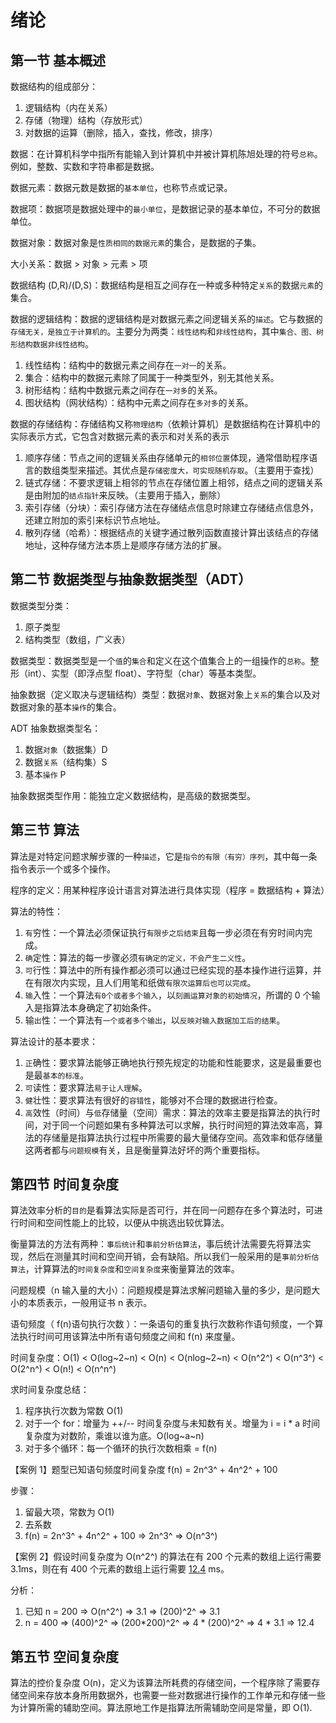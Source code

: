 # 绪论

## 第一节 基本概述

数据结构的组成部分：

1. 逻辑结构（内在关系）
2. 存储（物理）结构（存放形式）
3. 对数据的运算（删除，插入，查找，修改，排序）

数据：在计算机科学中指所有能输入到计算机中并被计算机陈旭处理的符号`总称`。例如，整数、实数和字符串都是数据。

数据元素：数据元数是数据的`基本单位`，也称节点或记录。

数据项：数据项是数据处理中的`最小单位`，是数据记录的基本单位，不可分的数据单位。

数据对象：数据对象是`性质相同的数据元素`的集合，是数据的子集。

大小关系：数据 > 对象 > 元素 > 项

数据结构 (D,R)/(D,S)：数据结构是相互之间存在一种或多种特定`关系`的数据`元素`的集合。

数据的逻辑结构：数据的逻辑结构是对数据元素之间逻辑关系的`描述`。它与数据的`存储无关，是独立于计算机的`。主要分为两类：`线性结构`和`非线性结构`，其中`集合、图、树形结构数据非线性结构`。

1. 线性结构：结构中的数据元素之间存在`一对一`的关系。
2. 集合：结构中的数据元素除了同属于一种类型外，别无其他关系。
3. 树形结构：结构中数据元素之间存在`一对多`的关系。
4. 图状结构（网状结构）：结构中元素之间存在`多对多`的关系。

数据的存储结构：存储结构又称`物理结构`（依赖计算机）是数据结构在计算机中的实际表示方式，它包含对数据元素的表示和对关系的表示

1. 顺序存储：节点之间的逻辑关系由存储单元的`相邻位置`体现，通常借助程序语言的数组类型来描述。其优点是`存储密度大，可实现随机存取`。（主要用于查找）
2. 链式存储：不要求逻辑上相邻的节点在存储位置上相邻，结点之间的逻辑关系是由附加的`结点指针`来反映。（主要用于插入，删除）
3. 索引存储（分块）：索引存储方法在存储结点信息时除建立存储结点信息外，还建立附加的索引来标识节点地址。
4. 散列存储（哈希）：根据结点的关键字通过散列函数直接计算出该结点的存储地址，这种存储方法本质上是顺序存储方法的扩展。

## 第二节 数据类型与抽象数据类型（ADT）

数据类型分类：

1. 原子类型
2. 结构类型（数组，广义表）

数据类型：数据类型是一个`值`的`集合`和定义在这个值集合上的一组操作的`总称`。整形（int）、实型（即浮点型 float）、字符型（char）等基本类型。

抽象数据（定义取决与逻辑结构）类型：数据`对象`、数据对象上`关系`的集合以及对数据对象的基本`操作`的集合。

ADT 抽象数据类型名：

1. 数据`对象`（数据集）D
2. 数据`关系`（结构集）S
3. 基本`操作` P

抽象数据类型作用：能独立定义数据结构，是高级的数据类型。

## 第三节 算法

算法是对特定问题求解步骤的一种`描述`，它是`指令的有限（有穷）序列`，其中每一条指令表示一个或多个操作。

程序的定义：用某种程序设计语言对算法进行具体实现（程序 = 数据结构 + 算法）

算法的特性：

1. `有`穷性：一个算法必须保证执行`有限步之后结束`且每一步必须在有穷时间内完成。
2. `确`定性：算法的每一步骤必须`有确定的定义，不会产生二义性`。
3. `可`行性：算法中的所有操作都必须可以通过已经实现的基本操作进行运算，并在有限次内实现，且人们用笔和纸做`有限次运算后也可以完成`。
4. `输`入性：一个算法`有0个或者多个输入`，以`刻画运算对象的初始情况`，所谓的 0 个输入是指算法本身确定了初始条件。
5. 输`出`性：一个算法有`一个或者多个输出`，以`反映对输入数据加工后的结果`。

算法设计的基本要求：

1. `正`确性：要求算法能够正确地执行预先规定的功能和性能要求，这是最重要也是最`基本的标准`。
2. `可`读性：要求算法`易于让人理解`。
3. `健`壮性：要求算法有很好的`容错性`，能够对不合理的数据进行检查。
4. `高`效性（时间）与`低`存储量（空间）需求：算法的效率主要是指算法的执行时间，对于同一个问题如果有多种算法可以求解，执行时间短的算法效率高，算法的存储量是指算法执行过程中所需要的最大量储存空间。高效率和低存储量这两者都与`问题规模`有关，且是衡量算法好坏的两个重要指标。

## 第四节 时间复杂度

算法效率分析的`目的`是看算法实际是否可行，并在同一问题存在多个算法时，可进行时间和空间性能上的比较，以便从中挑选出较优算法。

衡量算法的方法有两种：`事后统计`和`事前分析估算法`，事后统计法需要先将算法实现，然后在测量其时间和空间开销，会有缺陷。所以我们一般采用的是`事前分析估算法`，计算算法的`时间复杂度`和`空间复杂度`来衡量算法的效率。

问题规模（n 输入量的大小）：问题规模是算法求解问题输入量的多少，是问题大小的本质表示，一般用证书 n 表示。

语句频度（ f(n)语句执行次数 ）：一条语句的重复执行次数称作语句频度，一个算法执行时间可用该算法中所有语句频度之间和 f(n) 来度量。

时间复杂度：O(1) < O(log~2~n) < O(n) < O(nlog~2~n) < O(n^2^) < O(n^3^) < O(2^n^) < O(n!) < O(n^n^)

求时间复杂度总结：

1. 程序执行次数为常数 O(1)
2. 对于一个 for：增量为 ++/-- 时间复杂度与未知数有关。增量为 i = i \* a 时间复杂度为对数阶，乘谁以谁为底。O(log~a~n)
3. 对于多个循环：每一个循环的执行次数相乘 = f(n)

【案例 1】题型已知语句频度时间复杂度 f(n) = 2n^3^ + 4n^2^ + 100

步骤：

1. 留最大项，常数为 O(1)
2. 去系数
3. f(n) = 2n^3^ + 4n^2^ + 100 => 2n^3^ => O(n^3^)

【案例 2】假设时间复杂度为 O(n^2^) 的算法在有 200 个元素的数组上运行需要 3.1ms，则在有 400 个元素的数组上运行需要 <u>12.4</u> ms。

分析：

1. 已知 n = 200 => O(n^2^) => 3.1 => (200)^2^ => 3.1
2. n = 400 => (400)^2^ => (200*200)^2^ => 4 * (200)^2^ => 4 \* 3.1 => 12.4

## 第五节 空间复杂度

算法的控价复杂度 O(n)，定义为该算法所耗费的存储空间，一个程序除了需要存储空间来存放本身所用数据外，也需要一些对数据进行操作的工作单元和存储一些为计算所需的辅助空间。算法原地工作是指算法所需辅助空间是常量，即 O(1).
